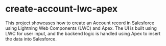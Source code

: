 # create-account-lwc-apex
This project showcases how to create an Account record in Salesforce using Lightning Web Components (LWC) and Apex. The UI is built using LWC for user input, and the backend logic is handled using Apex to insert the data into Salesforce.
